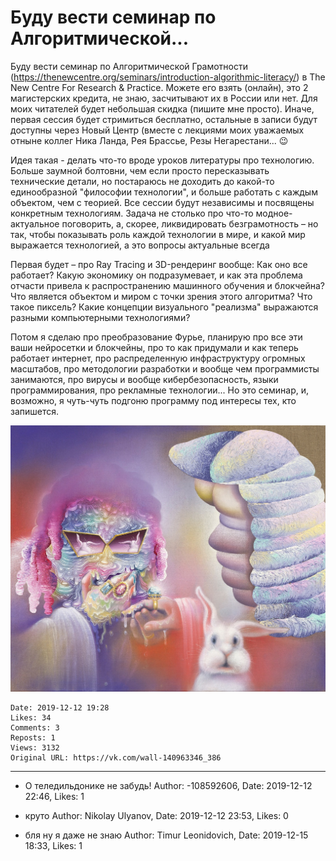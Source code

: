 # Буду вести семинар по Алгоритмической...

Буду вести семинар по Алгоритмической Грамотности (https://thenewcentre.org/seminars/introduction-algorithmic-literacy/) в The New Centre For Research & Practice. Можете его взять (онлайн), это 2 магистерских кредита, не знаю, засчитывают их в России или нет. Для моих читателей будет небольшая скидка (пишите мне просто). Иначе, первая сессия будет стримиться бесплатно, остальные в записи будут доступны через Новый Центр (вместе с лекциями моих уважаемых отныне коллег Ника Ланда, Рея Брассье, Резы Негарестани... 😉

Идея такая - делать что-то вроде уроков литературы про технологию. Больше заумной болтовни, чем если просто пересказывать технические детали, но постараюсь не доходить до какой-то единообразной "философии технологии", и больше работать с каждым объектом, чем с теорией. Все сессии будут независимы и посвящены конкретным технологиям. Задача не столько про что-то модное-актуальное поговорить, а, скорее, ликвидировать безграмотность – но так, чтобы показывать роль каждой технологии в мире, и какой мир выражается технологией, а это вопросы актуальные всегда

Первая будет – про Ray Tracing и 3D-рендеринг вообще: Как оно все работает? Какую экономику он подразумевает, и как эта проблема отчасти привела к распространению машинного обучения и блокчейна? Что является объектом и миром с точки зрения этого алгоритма? Что такое пиксель? Какие концепции визуального "реализма" выражаются разными компьютерными технологиями?

Потом я сделаю про преобразование Фурье, планирую про все эти ваши нейросетки и блокчейны, про то как придумали и как теперь работает интернет, про распределенную инфраструктуру огромных масштабов, про методологии разработки и вообще чем программисты занимаются, про вирусы и вообще кибербезопасность, языки программирования, про рекламные технологии... Но это семинар, и, возможно, я чуть-чуть подгоню программу под интересы тех, кто запишется.

![](attachments/457239117.jpg)

    Date: 2019-12-12 19:28
    Likes: 34
    Comments: 3
    Reposts: 1
    Views: 3132
    Original URL: https://vk.com/wall-140963346_386



--------------------

  * О теледильдонике не забудь!
    Author: -108592606, Date: 2019-12-12 22:46, Likes: 1


  * круто
    Author: Nikolay Ulyanov, Date: 2019-12-12 23:53, Likes: 0


  * бля ну я даже не знаю
    Author: Timur Leonidovich, Date: 2019-12-15 18:33, Likes: 1

